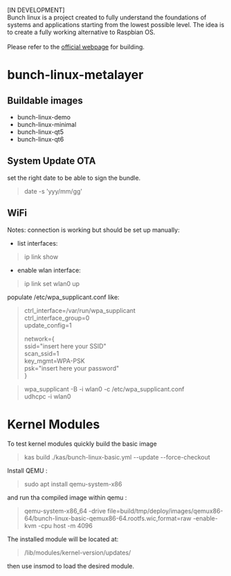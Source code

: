 [IN DEVELOPMENT]<br>
Bunch linux is a project created to fully understand the foundations of systems and applications starting from the lowest possible level. The idea is to create a fully working alternative to Raspbian OS. <br>
<br>
Please refer to the [official webpage](https://waelkarman.github.io/bunch-linux-manifests/) for building.

# bunch-linux-metalayer
## Buildable images

- bunch-linux-demo
- bunch-linux-minimal
- bunch-linux-qt5
- bunch-linux-qt6

## System Update OTA
set the right date to be able to sign the bundle.
> date -s 'yyy/mm/gg'

## WiFi 
Notes:
connection is working but should be set up manually:<br>
- list interfaces:<br>
> ip link show<br>
- enable wlan interface:<br>
> ip link set wlan0 up<br>

populate /etc/wpa_supplicant.conf like:

> ctrl_interface=/var/run/wpa_supplicant<br>
> ctrl_interface_group=0<br>
> update_config=1<br>
> 
> network={<br>
>         ssid="insert here your SSID"<br>
>         scan_ssid=1<br>
>         key_mgmt=WPA-PSK<br>
>         psk="insert here your password"<br>
> }<br>

> wpa_supplicant -B -i wlan0 -c /etc/wpa_supplicant.conf<br>
> udhcpc -i wlan0<br>

# Kernel Modules

To test kernel modules quickly build the basic image

> kas build ./kas/bunch-linux-basic.yml --update --force-checkout

Install QEMU :

> sudo apt install qemu-system-x86

and run tha compiled image within qemu :

> qemu-system-x86_64 -drive file=build/tmp/deploy/images/qemux86-64/bunch-linux-basic-qemux86-64.rootfs.wic,format=raw -enable-kvm -cpu host -m 4096

The installed module will be located at:

> /lib/modules/kernel-version/updates/

then use insmod to load the desired module.
